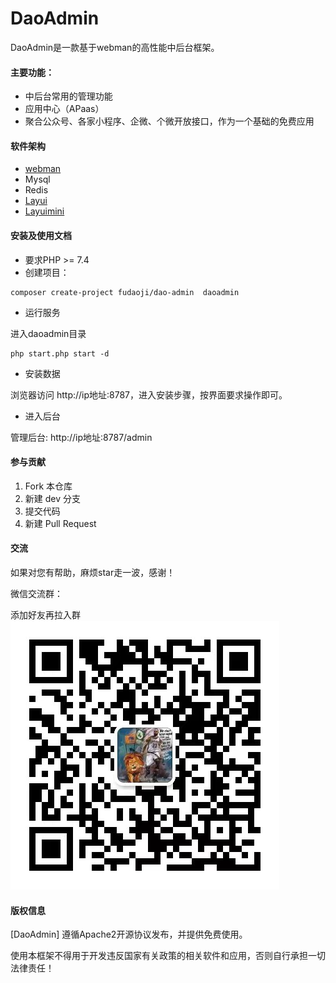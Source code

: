 # DaoAdmin

DaoAdmin是一款基于webman的高性能中后台框架。


#### 主要功能：
- 中后台常用的管理功能
- 应用中心（APaas）
- 聚合公众号、各家小程序、企微、个微开放接口，作为一个基础的免费应用

#### 软件架构
- [webman](https://www.workerman.net/doc/webman)
- Mysql
- Redis
- [Layui](https://www.layui.com/) 
- [Layuimini](http://layuimini.99php.cn/)

#### 安装及使用文档
- 要求PHP >= 7.4
- 创建项目：
~~~shell script
composer create-project fudaoji/dao-admin  daoadmin
~~~
- 运行服务

进入daoadmin目录
~~~shell script
php start.php start -d
~~~

- 安装数据

浏览器访问 http://ip地址:8787，进入安装步骤，按界面要求操作即可。

- 进入后台

管理后台: http://ip地址:8787/admin  

#### 参与贡献

1.  Fork 本仓库
2.  新建 dev 分支
3.  提交代码
4.  新建 Pull Request

#### 交流
如果对您有帮助，麻烦star走一波，感谢！

微信交流群：

添加好友再拉入群
![输入图片说明](group.png)

#### 版权信息
[DaoAdmin] 遵循Apache2开源协议发布，并提供免费使用。

使用本框架不得用于开发违反国家有关政策的相关软件和应用，否则自行承担一切法律责任！